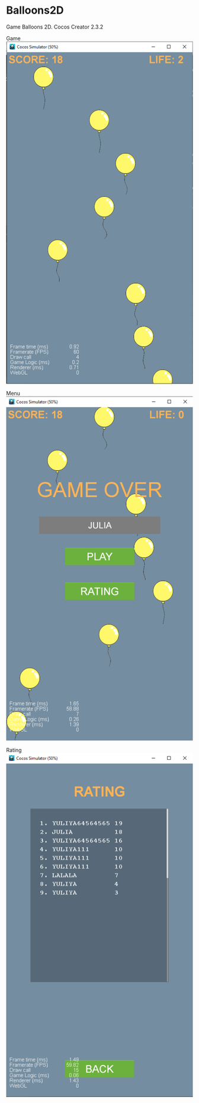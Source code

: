 # Balloons2D
Game Balloons 2D. Cocos Creator 2.3.2

Game
![Game](https://github.com/JuliaZhoglik/Balloons2D/raw/master/_images/game.png)

Menu
![Menu](https://github.com/JuliaZhoglik/Balloons2D/raw/master/_images/menu.png)

Rating
![Rating](https://github.com/JuliaZhoglik/Balloons2D/raw/master/_images/rating.png)
